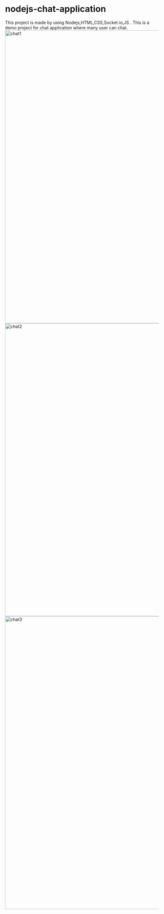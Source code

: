 # nodejs-chat-application
This project is made by using Nodejs,HTML,CSS,Socket.io,JS . This is a demo project for chat application where many user can chat.
<img width="960" alt="chat1" src="https://github.com/Divyakrishnann/redesigned-carnival/assets/102403653/d129ab48-9fd5-4ed0-9f36-276d8b7463d2">
<img width="960" alt="chat2" src="https://github.com/Divyakrishnann/redesigned-carnival/assets/102403653/634acb2f-080c-431c-a3ce-2716a63590a9">
<img width="960" alt="chat3" src="https://github.com/Divyakrishnann/redesigned-carnival/assets/102403653/c817065c-270c-4ac6-9bd3-55c49d7116ed">
